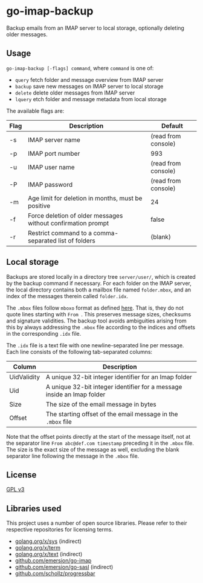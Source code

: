 # go-imap-backup

Backup emails from an IMAP server to local storage, optionally deleting older messages.


## Usage

`go-imap-backup [-flags] command`, where `command` is one of:

* `query` fetch folder and message overview from IMAP server
* `backup` save new messages on IMAP server to local storage
* `delete` delete older messages from IMAP server
* `lquery` etch folder and message metadata from local storage

The available flags are:

| Flag  | Description         | Default             |
|-------|---------------------|---------------------|
| -s    | IMAP server name    | (read from console) |
| -p    | IMAP port number    | 993                 |
| -u    | IMAP user name      | (read from console) |
| -P    | IMAP password       | (read from console) |
| -m    | Age limit for deletion in months, must be positive | 24 | 
| -f    | Force deletion of older messages without confirmation prompt | false |
| -r    | Restrict command to a comma-separated list of folders | (blank) | 


## Local storage

Backups are stored locally in a directory tree `server/user/`, which is created by the backup command if necessary. For each folder on the IMAP server, the local directory contains both a mailbox file named `folder.mbox`, and an index of the messages therein called `folder.idx`. 

The `.mbox` files follow `mboxo` format as defined [here](https://en.wikipedia.org/wiki/Mbox). That is, they do not quote lines starting with `From `. This preserves message sizes, checksums and signature validities. The backup tool avoids ambiguities arising from this by always addressing the `.mbox` file according to the indices and offsets in the corresponding `.idx` file.

The `.idx` file is a text file with one newline-separated line per message. Each line consists of the following tab-separated columns:

| Column | Description |
|--------|-------------|
| UidValidity | A unique 32-bit integer identifier for an Imap folder |
| Uid         | A unique 32-bit integer identifier for a message inside an Imap folder |
| Size        | The size of the email message in bytes |
| Offset      | The starting offset of the email message in the `.mbox` file |

Note that the offset points directly at the start of the message itself, not at the separator line `From abc@def.com timestamp` preceding it in the `.mbox` file. The size is the exact size of the message as well, excluding the blank separator line following the message in the `.mbox` file.


## License

[GPL v3](https://www.gnu.org/licenses/gpl-3.0.en.html)


## Libraries used

This project uses a number of open source libraries. Please refer to their respective
repositories for licensing terms.

* [golang.org/x/sys](https://golang.org/x/sys) (indirect)
* [golang.org/x/term](https://golang.org/x/term)
* [golang.org/x/text](https://golang.org/x/text) (indirect)
* [github.com/emersion/go-imap](https://github.com/emersion/go-imap)
* [github.com/emersion/go-sasl](https://github.com/emersion/go-sasl) (indirect)
* [github.com/schollz/progressbar](https://github.com/schollz/progressbar)